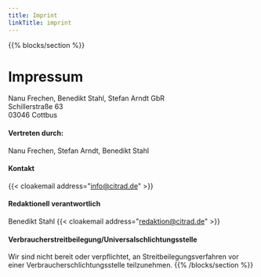 ```yaml
---
title: Imprint
linkTitle: imprint
---
```

{{% blocks/section %}}
# Impressum 
Nanu Frechen, Benedikt Stahl, Stefan Arndt GbR</br> 
Schillerstraße 63<br>
03046 Cottbus <br>
#### Vertreten durch:
Nanu Frechen,
Stefan Arndt,
Benedikt Stahl

#### Kontakt
{{< cloakemail address="info@citrad.de" >}}
#### Redaktionell verantwortlich
Benedikt Stahl
{{< cloakemail address="redaktion@citrad.de" >}}
#### Verbraucherstreitbeilegung/Universalschlichtungsstelle
Wir sind nicht bereit oder verpflichtet, an Streitbeilegungsverfahren vor einer
Verbraucherschlichtungsstelle teilzunehmen.
{{% /blocks/section %}}